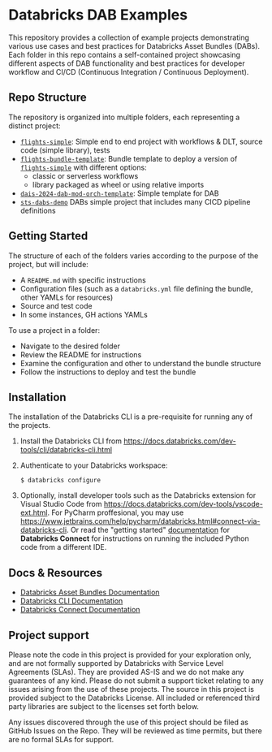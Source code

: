 # Databricks DAB Examples 

This repository provides a collection of example projects demonstrating various use cases and best practices for 
Databricks Asset Bundles (DABs). Each folder in this repo contains a self-contained project showcasing different aspects 
of DAB functionality and best practices for developer workflow and CI/CD (Continuous Integration / Continuous Deployment).

## Repo Structure

The repository is organized into multiple folders, each representing a distinct project:
- [`flights-simple`](flights-simple): Simple end to end project with workflows & DLT, source code (simple library), tests 
- [`flights-bundle-template`](flights-bundle-template): Bundle template to deploy a version of [`flights-simple`](flights-simple) with different options:
  - classic or serverless workflows
  - library packaged as wheel or using relative imports
- [`dais-2024-dab-mod-orch-template`](dais-2024-dab-mod-orch-template): Simple template for DAB
- [`sts-dabs-demo`](sts-dabs-demo) DABs simple project that includes many CICD pipeline definitions

## Getting Started
The structure of each of the folders varies according to the purpose of the project, but will include:
- A `README.md` with specific instructions
- Configuration files (such as a `databricks.yml` file defining the bundle, other YAMLs for resources)
- Source and test code
- In some instances, GH actions YAMLs

To use a project in a folder:
- Navigate to the desired folder
- Review the README for instructions
- Examine the configuration and other to understand the bundle structure
- Follow the instructions to deploy and test the bundle


## Installation

The installation of the Databricks CLI is a pre-requisite for running any of the projects.

1. Install the Databricks CLI from https://docs.databricks.com/dev-tools/cli/databricks-cli.html

2. Authenticate to your Databricks workspace:
    ```
    $ databricks configure
    ```

3. Optionally, install developer tools such as the Databricks extension for Visual Studio Code from
   https://docs.databricks.com/dev-tools/vscode-ext.html. For PyCharm proffesional, you may use 
   https://www.jetbrains.com/help/pycharm/databricks.html#connect-via-databricks-cli. Or read the "getting started" 
   [documentation](https://docs.databricks.com/en/dev-tools/databricks-connect/python/index.html) for
   **Databricks Connect** for instructions on running the included Python code from a different IDE.


## Docs & Resources
- [Databricks Asset Bundles Documentation](https://docs.databricks.com/dev-tools/bundles/index.html)
- [Databricks CLI Documentation](https://docs.databricks.com/dev-tools/cli/databricks-cli.html)
- [Databricks Connect Documentation](https://docs.databricks.com/en/dev-tools/databricks-connect/python/index.html)


## Project support
Please note the code in this project is provided for your exploration only, and are not formally supported by Databricks with Service Level Agreements (SLAs). They are provided AS-IS and we do not make any guarantees of any kind. Please do not submit a support ticket relating to any issues arising from the use of these projects. The source in this project is provided subject to the Databricks License. All included or referenced third party libraries are subject to the licenses set forth below.

Any issues discovered through the use of this project should be filed as GitHub Issues on the Repo. They will be reviewed as time permits, but there are no formal SLAs for support.